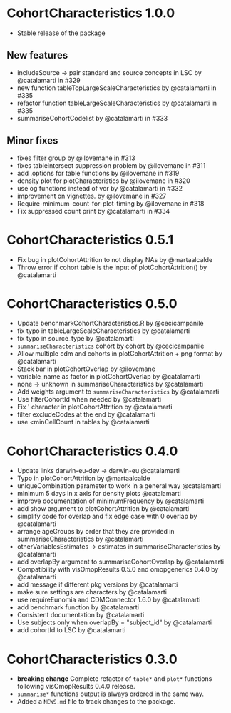 # CohortCharacteristics 1.0.0

* Stable release of the package

## New features
* includeSource -> pair standard and source concepts in LSC by @catalamarti in #329
* new function tableTopLargeScaleCharacteristics by @catalamarti in #335
* refactor function tableLargeScaleCharacteristics by @catalamarti in #335
* summariseCohortCodelist by @catalamarti in #333

## Minor fixes
* fixes filter group by @ilovemane in #313
* fixes tableintersect suppression problem by @ilovemane in #311
* add .options for table functions by @ilovemane in #319
* density plot for plotCharacteristics by @ilovemane in #320
* use og functions instead of vor by @catalamarti in #332
* improvement on vignettes. by @ilovemane in #327
* Require-minimum-count-for-plot-timing by @ilovemane in #318
* Fix suppressed count print by @catalamarti in #334

# CohortCharacteristics 0.5.1

* Fix bug in plotCohortAttrition to not display NAs by @martaalcalde
* Throw error if cohort table is the input of plotCohortAttrition() by @catalamarti

# CohortCharacteristics 0.5.0

* Update benchmarkCohortCharacteristics.R by @cecicampanile
* fix typo in tableLargeScaleCharacteristics by @catalamarti
* fix typo in source_type by @catalamarti
* `summariseCharacteristics` cohort by cohort by @cecicampanile
* Allow multiple cdm and cohorts in plotCohortAttrition + png format by @catalamarti
* Stack bar in plotCohortOverlap by @ilovemane
* variable_name as factor in plotCohortOverlap by @catalamarti
* none -> unknown in summariseCharacteristics by @catalamarti
* Add weights argument to `summariseCharacteristics` by @catalamarti
* Use filterCohortId when needed by @catalamarti
* Fix ' character in plotCohortAttrition by @catalamarti
* filter excludeCodes at the end by @catalamarti
* use <minCellCount in tables by @catalamarti

# CohortCharacteristics 0.4.0

* Update links darwin-eu-dev -> darwin-eu @catalamarti
* Typo in plotCohortAttrition by @martaalcalde
* uniqueCombination parameter to work in a general way @catalamarti
* minimum 5 days in x axis for density plots @catalamarti
* improve documentation of minimumFrequency by @catalamarti
* add show argument to plotCohortAttrition by @catalamarti
* simplify code for overlap and fix edge case with 0 overlap by @catalamarti
* arrange ageGroups by order that they are provided in summariseCharacteristics by @catalamarti
* otherVariablesEstimates -> estimates in summariseCharacteristics by @catalamarti
* add overlapBy argument to summariseCohortOverlap by @catalamarti
* Compatibility with visOmopResults 0.5.0 and omopgenerics 0.4.0 by @catalamarti
* add message if different pkg versions by @catalamarti
* make sure settings are characters by @catalamarti
* use requireEunomia and CDMConnector 1.6.0 by @catalamarti
* add benchmark function by @catalamarti
* Consistent documentation by @catalamarti
* Use subjects only when overlapBy = "subject_id" by @catalamarti
* add cohortId to LSC by @catalamarti

# CohortCharacteristics 0.3.0

* **breaking change** Complete refactor of `table*` and `plot*` functions 
  following visOmopResults 0.4.0 release.
* `summarise*` functions output is always ordered in the same way.
* Added a `NEWS.md` file to track changes to the package.
